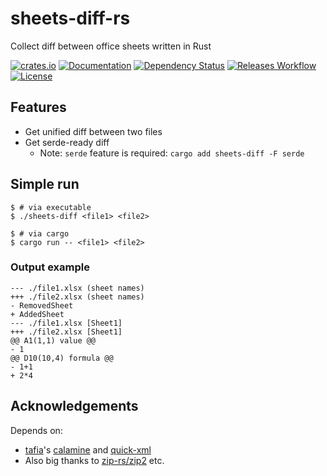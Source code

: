 # sheets-diff-rs

Collect diff between office sheets written in Rust

[![crates.io](https://img.shields.io/crates/v/sheets-diff?label=latest)](https://crates.io/crates/sheets-diff)
[![Documentation](https://docs.rs/sheets-diff/badge.svg?version=latest)](https://docs.rs/sheets-diff/latest)
[![Dependency Status](https://deps.rs/crate/sheets-diff/latest/status.svg)](https://deps.rs/crate/sheets-diff/latest)
[![Releases Workflow](https://github.com/nabbisen/sheets-diff-rs/actions/workflows/release.yml/badge.svg)](https://github.com/nabbisen/sheets-diff-rs/actions/workflows/)
[![License](https://img.shields.io/github/license/nabbisen/sheets-diff-rs)](https://github.com/nabbisen/sheets-diff-rs/blob/main/LICENSE)

## Features

- Get unified diff between two files
- Get serde-ready diff
    - Note: `serde` feature is required: `cargo add sheets-diff -F serde`

## Simple run

```console
$ # via executable
$ ./sheets-diff <file1> <file2>

$ # via cargo
$ cargo run -- <file1> <file2>
```

### Output example

```console
--- ./file1.xlsx (sheet names)
+++ ./file2.xlsx (sheet names)
- RemovedSheet
+ AddedSheet
--- ./file1.xlsx [Sheet1]
+++ ./file2.xlsx [Sheet1]
@@ A1(1,1) value @@
- 1
@@ D10(10,4) formula @@
- 1+1
+ 2*4
```

## Acknowledgements

Depends on:

- [tafia](https://github.com/tafia)'s [calamine](https://github.com/tafia/calamine) and [quick-xml](https://github.com/tafia/quick-xml)
- Also big thanks to [zip-rs/zip2](https://github.com/zip-rs/zip2) etc.
